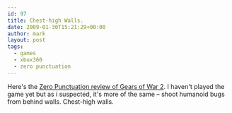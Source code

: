 ```yaml
---
id: 97
title: Chest-high Walls.
date: 2009-01-30T15:21:29+00:00
author: mark
layout: post
tags:
  - games
  - xbox360
  - zero punctuation
---
```

Here's the [Zero Punctuation review of Gears of War 2](http://www.escapistmagazine.com/videos/view/zero-punctuation/525-Gears-of-War-2). I haven't played the game yet but as i suspected, it's more of the same &#8211; shoot humanoid bugs from behind walls. Chest-high walls.                                                                                                                    

